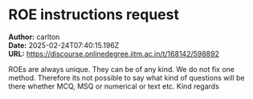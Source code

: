 # ROE instructions request

**Author:** carlton  
**Date:** 2025-02-24T07:40:15.196Z  
**URL:** https://discourse.onlinedegree.iitm.ac.in/t/168142/598892

ROEs are always unique. They can be of any kind. We do not fix one method. Therefore its not possible to say what kind of questions will be there whether MCQ, MSQ or numerical or text etc.
Kind regards
